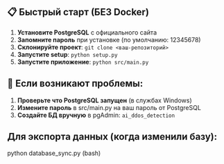 ## 📋 Быстрый старт (БЕЗ Docker)

1. **Установите PostgreSQL** с официального сайта
2. **Запомните пароль** при установке (по умолчанию: 12345678)
3. **Склонируйте проект**: `git clone <ваш-репозиторий>`
4. **Запустите setup**: `python setup.py`
5. **Запустите приложение**: `python src/main.py`

## 🔧 Если возникают проблемы:

1. **Проверьте что PostgreSQL запущен** (в службах Windows)
2. **Измените пароль** в src/main.py на ваш пароль от PostgreSQL
3. **Создайте БД вручную** в pgAdmin: `ai_ddos_detection`

## Для экспорта данных (когда изменили базу):
python database_sync.py (bash)